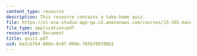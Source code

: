 ```yaml
---
content_type: resource
description: This resource contains a take-home quiz.
file: https://ol-ocw-studio-app-qa.s3.amazonaws.com/courses/15-301-managerial-psychology-fall-2006/ba1cbf64886e8c8f060e785bf80708b3_quiz1.pdf
file_type: application/pdf
resourcetype: Document
title: quiz1.pdf
uid: ba1cbf64-886e-8c8f-060e-785bf80708b3
---
```

